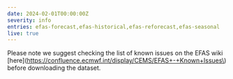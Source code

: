 ```yaml
---
date: 2024-02-01T00:00:00Z
severity: info
entries: efas-forecast,efas-historical,efas-reforecast,efas-seasonal
live: true
---
```


Please note we suggest checking the list of known issues on the EFAS wiki
[here](https://confluence.ecmwf.int/display/CEMS/EFAS+-+Known+Issues\)
before downloading the dataset.
